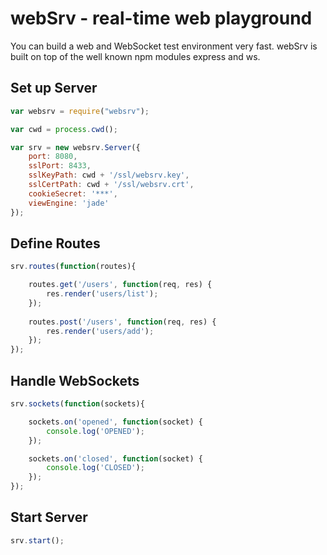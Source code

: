 webSrv - real-time web playground
=================================

You can build a web and WebSocket test environment very fast.
webSrv is built on top of the well known npm modules express and ws.

Set up Server
-------------

```js
var websrv = require("websrv");

var cwd = process.cwd();

var srv = new websrv.Server({
    port: 8080,
    sslPort: 8433,
    sslKeyPath: cwd + '/ssl/websrv.key',
    sslCertPath: cwd + '/ssl/websrv.crt',
    cookieSecret: '***',
    viewEngine: 'jade'
});
```

Define Routes
-------------

```js
srv.routes(function(routes){

    routes.get('/users', function(req, res) {
        res.render('users/list');
    });
    
    routes.post('/users', function(req, res) {
        res.render('users/add');
    });
});
```

Handle WebSockets
-----------------

```js
srv.sockets(function(sockets){

    sockets.on('opened', function(socket) {
        console.log('OPENED');
    });

    sockets.on('closed', function(socket) {
        console.log('CLOSED');
    });
});
```

Start Server
------------
```js
srv.start();
```
